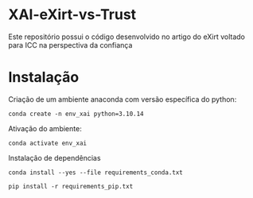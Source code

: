 # XAI-eXirt-vs-Trust
Este repositório possui o código desenvolvido no artigo do eXirt voltado para ICC na perspectiva da confiança


# Instalação

Criação de um ambiente anaconda com versão específica do python:

```
conda create -n env_xai python=3.10.14
```


Ativação do ambiente:

```
conda activate env_xai
```

Instalação de dependências 
``` 
conda install --yes --file requirements_conda.txt

pip install -r requirements_pip.txt
```